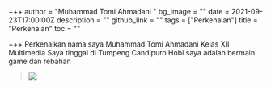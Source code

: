 +++
author = "Muhammad Tomi Ahmadani "
bg_image = ""
date = 2021-09-23T17:00:00Z
description = ""
github_link = ""
tags = ["Perkenalan"]
title = "Perkenalan"
toc = ""

+++
Perkenalkan nama saya Muhammad Tomi Ahmadani Kelas XII Multimedia Saya tinggal di Tumpeng Candipuro Hobi saya adalah bermain game dan rebahan

> ![](/uploads/picsart_09-13-05-44-14.jpg)